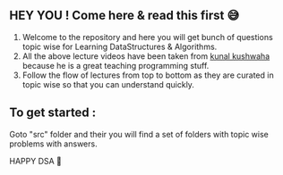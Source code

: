 ## **HEY YOU ! Come here & read this first 😅**

1. Welcome to the repository and here you will get bunch of questions topic wise for Learning DataStructures & Algorithms.
2. All the above lecture videos have been taken from [kunal kushwaha](https://www.youtube.com/c/KunalKushwaha) because he is a great teaching programming stuff.
3. Follow the flow of lectures from top to bottom as they are curated in topic wise so that you can understand quickly.

## **To get started** :

Goto "src" folder and their you will find a set of folders with topic wise problems with answers.

HAPPY DSA 🚀
